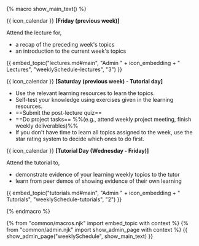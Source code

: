 {% macro show_main_text() %}
<div id="main">

{{ icon_calendar }} **[Friday (previous week)]**<br>

Attend the lecture for, 
* a recap of the preceding week's topics
* an introduction to the current week's topics

{{ embed_topic("lectures.md#main", "Admin " + icon_embedding + " Lectures", "weeklySchedule-lectures", "3") }}

<p/>

{{ icon_calendar }} **[Saturday (previous week) - Tutorial day]**<br>
 
 * Use the relevant learning resources to learn the topics.
 * Self-test your knowledge using exercises given in the learning resources. 
 * ==Submit the post-lecture quiz==
 * ==Do project tasks== %%(e.g., attend weekly project meeting, finish weekly deliverables)%%
 * If you don't have time to learn all topics assigned to the week, use the star rating system to decide which ones to do first.

<p/>

{{ icon_calendar }} **[Tutorial Day (Wednesday - Friday)]**<br>
 
Attend the tutorial to,

* demonstrate evidence of your learning weekly topics to the tutor
* learn from peer demos of showing evidence of their own learning

{{ embed_topic("tutorials.md#main", "Admin " + icon_embedding + " Tutorials", "weeklySchedule-tutorials", "2") }}


</div>
{% endmacro %}

{% from "common/macros.njk" import embed_topic with context %}
{% from "common/admin.njk" import show_admin_page with context %}
{{ show_admin_page("weeklySchedule", show_main_text) }}